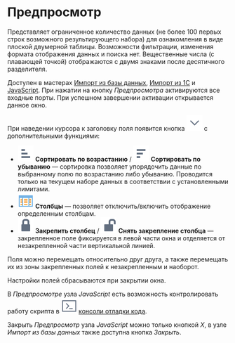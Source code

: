 # Предпросмотр

Представляет ограниченное количество данных (не более 100 первых строк возможного результирующего набора) для ознакомления в виде плоской двумерной таблицы. Возможности фильтрации, изменения формата отображения данных и поиска нет. Вещественные числа (с плавающей точкой) отображаются с двумя знаками после десятичного разделителя.

Доступен в мастерах [Импорт из базы данных](../../integration/import/database.md), [Импорт из 1С](../../integration/import/1c-db.md) и [JavaScript](../../processors/transformation/java-script/README.md). При нажатии на кнопку *Предпросмотра* активируются все входные порты. При успешном завершении активации открывается данное окно.

При наведении курсора к заголовку поля появится кнопка ![ ](../../images/icons/toolbar-controls/down_default.svg) с дополнительными функциями:

* ![ ](../../images/icons/toolbar-controls/low-to-hight_default.svg) **Сортировать по возрастанию** / ![ ](../../images/icons/toolbar-controls/hight-to-low_default.svg) **Сортировать по убыванию** — сортировка позволяет упорядочить данные по выбранному полю по возрастанию либо убыванию. Проводится только на текущем наборе данных в соответствии с установленными лимитами.
* ![ ](../../images/icons/grid/columns.svg) **Столбцы** — позволяет отключить/включить отображение определенным столбцам.
* ![ ](../../images/icons/toolbar-controls/locked_default.svg) **Закрепить столбец** / ![ ](../../images/icons/toolbar-controls/unlocked_default.svg) **Снять закрепление столбца** — закрепленное поле фиксируется в левой части окна и отделяется от незакрепленной части вертикальной линией.

Поля можно перемещать относительно друг друга, а также перемещать их из зоны закрепленных полей к незакрепленным и наоборот.

Настройки полей сбрасываются при закрытии окна.

В *Предпросмотре* узла *JavaScript* есть возможность контролировать работу скрипта в ![консоль](../../images/icons/javascript/console.svg) [консоли отладки кода](../../processors/transformation/java-script/console.md).

Закрыть *Предпросмотр* узла *JavaScript* можно только кнопкой *X*, в узле *Импорт из базы данных* также доступна кнопка *Закрыть*.
